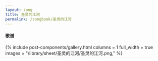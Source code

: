 ```yaml
---
layout: song
title: 圣灵的江河
permalink: /songbook/圣灵的江河
---
```


#### 歌谱

{% include post-components/gallery.html
    columns = 1
    full_width = true
    images = "/library/sheet/圣灵的江河/圣灵的江河.png,"
%}
